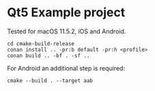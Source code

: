 Qt5 Example project
===================

Tested for macOS 11.5.2, iOS and Android.

    cd cmake-build-release
    conan install .. -pr:b default -pr:h <profile>
    conan build .. -bf . -sf ..

For Android an additional step is required:

    cmake --build . --target aab